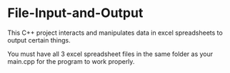 # File-Input-and-Output

This C++ project interacts and manipulates data in excel spreadsheets to output certain things.

You must have all 3 excel spreadsheet files in the same folder as your main.cpp for the program to work properly.
